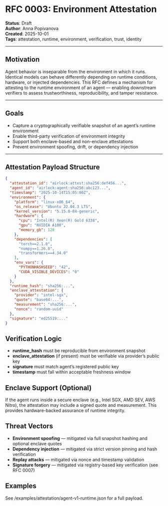 # RFC 0003: Environment Attestation

**Status**: Draft  
**Author**: Anna Popivanova   
**Created**: 2025-10-01  
**Tags**: attestation, runtime, environment, verification, trust, identity

---

## Motivation
Agent behavior is inseparable from the environment in which it runs. Identical models can behave differently depending on runtime conditions, hardware, or injected dependencies. This RFC defines a mechanism for attesting to the runtime environment of an agent — enabling downstream verifiers to assess trustworthiness, reproducibility, and tamper resistance.

---

## Goals
 - Capture a cryptographically verifiable snapshot of an agent’s runtime environment  
 - Enable third-party verification of environment integrity  
 - Support both enclave-based and non-enclave attestations  
 - Prevent environment spoofing, drift, or dependency injection

---

## Attestation Payload Structure
```json
{
  "attestation_id": "airlock:attest:sha256:def456...",
  "agent_id": "airlock:agent:sha256:abc123...",
  "timestamp": "2025-10-14T15:05:00Z",
  "environment": {
    "platform": "linux-x86_64",
    "os_release": "Ubuntu 22.04.3 LTS",
    "kernel_version": "5.15.0-84-generic",
    "hardware": {
      "cpu": "Intel(R) Xeon(R) Gold 6338",
      "gpu": "NVIDIA A100",
      "memory_gb": 128
    },
    "dependencies": [
      "torch==2.1.0",
      "numpy==1.26.0",
      "transformers==4.34.0"
    ],
    "env_vars": {
      "PYTHONHASHSEED": "42",
      "CUDA_VISIBLE_DEVICES": "0"
    }
  },
  "runtime_hash": "sha256:...",
  "enclave_attestation": {
    "provider": "intel-sgx",
    "quote": "base64:...",
    "measurement": "sha256:...",
    "nonce": "random-uuid"
  },
  "signature": "ed25519:..."
}
```
## Verification Logic
 - **runtime_hash** must be reproducible from environment snapshot
 - **enclave_attestation** (if present) must be verifiable via provider’s public key
 - **signature** must match agent’s registered public key
 - **timestamp** must fall within acceptable freshness window

## Enclave Support (Optional)
If the agent runs inside a secure enclave (e.g., Intel SGX, AMD SEV, AWS Nitro), the attestation may include a signed quote and measurement. This provides hardware-backed assurance of runtime integrity.

## Threat Vectors
 - **Environment spoofing** — mitigated via full snapshot hashing and optional enclave quotes
 - **Dependency injection** — mitigated via strict version pinning and hash verification
 - **Replay attacks** — mitigated via nonce and timestamp validation
 - **Signature forgery** — mitigated via registry-based key verification (see RFC 0007)

## Examples
See /examples/attestation/agent-v1-runtime.json for a full payload.
